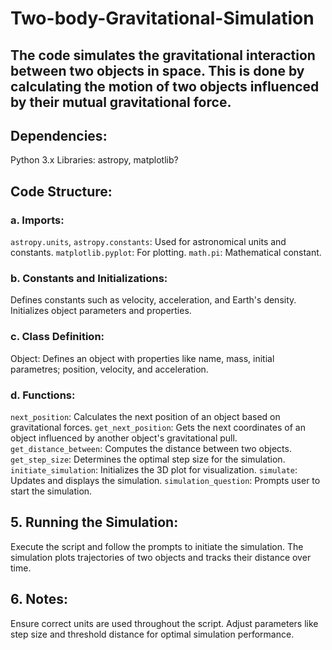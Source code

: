 # Two-body-Gravitational-Simulation

## The code simulates the gravitational interaction between two objects in space. This is done by calculating the motion of two objects influenced by their mutual gravitational force.

## Dependencies:
Python 3.x
Libraries: astropy, matplotlib?

## Code Structure:

### a. Imports:
`astropy.units`, `astropy.constants`: Used for astronomical units and constants.
`matplotlib.pyplot`: For plotting.
`math.pi`: Mathematical constant.

### b. Constants and Initializations:
Defines constants such as velocity, acceleration, and Earth's density.
Initializes object parameters and properties.

### c. Class Definition:
Object: Defines an object with properties like name, mass, initial parametres; position, velocity, and acceleration.

### d. Functions:
`next_position`: Calculates the next position of an object based on gravitational forces.
`get_next_position`: Gets the next coordinates of an object influenced by another object's gravitational pull.
`get_distance_between`: Computes the distance between two objects.
`get_step_size`: Determines the optimal step size for the simulation.
`initiate_simulation`: Initializes the 3D plot for visualization.
`simulate`: Updates and displays the simulation.
`simulation_question`: Prompts user to start the simulation.

## 5. Running the Simulation:
Execute the script and follow the prompts to initiate the simulation.
The simulation plots trajectories of two objects and tracks their distance over time.

## 6. Notes:
Ensure correct units are used throughout the script.
Adjust parameters like step size and threshold distance for optimal simulation performance.
